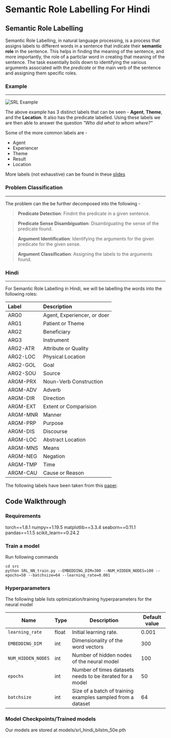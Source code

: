 # Semantic Role Labelling For Hindi

## Semantic Role Labelling

Semantic Role Labelling, in natural language processing, is a process that assigns labels to different words in a sentence that indicate their **semantic role** in the sentence.
This helps in finding the meaning of the sentence, and more importantly, the role of a particlar word in creating that meaning of the sentence.
The task essentially boils down to identifying the various arguments associated with the _predicate_ or the main verb of the sentence and assigning them specific roles.

### Example
---

![SRL Example](https://paperswithcode.com/media/thumbnails/task/task-0000000396-b5ac8e48.jpg)

The above example has 3 distinct labels that can be seen - **Agent**, **Theme**, and the **Location**. It also has the predicate labelled. Using these labels we are then able to answer the question _"Who did what to whom where?"_

Some of the more common labels are -
- Agent
- Experiencer
- Theme
- Result
- Location

More labels (not exhaustive) can be found in these [slides](https://paperswithcode.com/media/thumbnails/task/task-0000000396-b5ac8e48.jpg)

### Problem Classification
---

The problem can the be further decomposed into the following -
> **Predicate Detection**: Findint the predicate in a given sentence.

> **Predicate Sense Disambiguation**: Disambiguating the sense of the predicate found.

> **Argument Identification**: Identifying the arguments for the given predicate for the given sense.
 
> **Argument Classification**: Assigning the labels to the arguments found.

### Hindi
---

For Semantic Role Labelling in Hindi, we will be labelling the words into the following roles:

| **Label**      | **Description**     |
| :---        |    :----  |
| ARG0      | Agent, Experiencer, or doer       |
| ARG1   | Patient or Theme        |
| ARG2      | Beneficiary       |
| ARG3   | Instrument        |
| ARG2-ATR      | Attribute or Quality       |
| ARG2-LOC   | Physical Location        |
| ARG2-GOL      | Goal       |
| ARG2-SOU   | Source        |
| ARGM-PRX      | Noun-Verb Construction        |
| ARGM-ADV   | Adverb        |
| ARGM-DIR      | Direction       |
| ARGM-EXT   | Extent or Comparision        |
| ARGM-MNR      | Manner       |
| ARGM-PRP   | Purpose        |
| ARGM-DIS      | Discourse       |
| ARGM-LOC   | Abstract Location        |
| ARGM-MNS      | Means       |
| ARGM-NEG   | Negation        |
| ARGM-TMP      | Time       |
| ARGM-CAU   | Cause or Reason        |

The following labels have been taken from this [paper](https://verbs.colorado.edu/hindiurdu/guidelines_docs/PBAnnotationGuidelines.pdf).

## Code Walkthrough

### Requirements 
torch==1.8.1
numpy==1.19.5
matplotlib==3.3.4
seaborn==0.11.1
pandas==1.1.5
scikit_learn==0.24.2


### Train a model  
Run following commands 

`cd src`  
`python SRL_NN_train.py --EMBEDDING_DIM=300 --NUM_HIDDEN_NODES=100 --epochs=50 --batchsize=64 --learning_rate=0.001`

### Hyperparameters 

The following table lists optimization/training hyperparameters for the neural model

|     Name      |Type          |Description       | Default value |       
|---------------|----------|------------------------|---|
| `learning_rate` | float | Initial learning rate.  | 0.001 |
| `EMBEDDING_DIM` | int | Dimensionality of the word vectors | 300 |
| `NUM_HIDDEN_NODES` | int | Number of hidden nodes of the neural model | 100 |
| `epochs` | int | Number of times datasets needs to be iterated for a model | 50 |
| `batchsize` | int | Size of a batch of training examples sampled from a dataset | 64 |

### Model Checkpoints/Trained models  
Our models are stored at 
models/srl_hindi_bilstm_50e.pth

